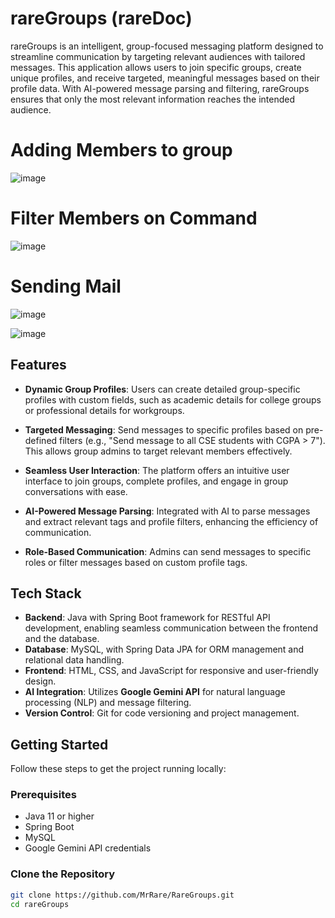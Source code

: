# rareGroups (rareDoc)

rareGroups is an intelligent, group-focused messaging platform designed to streamline communication by targeting relevant audiences with tailored messages. This application allows users to join specific groups, create unique profiles, and receive targeted, meaningful messages based on their profile data. With AI-powered message parsing and filtering, rareGroups ensures that only the most relevant information reaches the intended audience.

# Adding Members to group
![image](https://github.com/user-attachments/assets/91640174-f021-4a34-86c5-efc0c576610a)

# Filter Members on Command
![image](https://github.com/user-attachments/assets/e526da05-4072-4d6e-a4b8-aceb49c79452)

# Sending Mail
![image](https://github.com/user-attachments/assets/92699ee8-2339-416d-9dfc-d0b6705a6096)

![image](https://github.com/user-attachments/assets/624952e9-228e-4a2b-950f-b17c6804e1b3)

## Features

- **Dynamic Group Profiles**: Users can create detailed group-specific profiles with custom fields, such as academic details for college groups or professional details for workgroups.
  
- **Targeted Messaging**: Send messages to specific profiles based on pre-defined filters (e.g., "Send message to all CSE students with CGPA > 7"). This allows group admins to target relevant members effectively.

- **Seamless User Interaction**: The platform offers an intuitive user interface to join groups, complete profiles, and engage in group conversations with ease.

- **AI-Powered Message Parsing**: Integrated with AI to parse messages and extract relevant tags and profile filters, enhancing the efficiency of communication.

- **Role-Based Communication**: Admins can send messages to specific roles or filter messages based on custom profile tags.

## Tech Stack

- **Backend**: Java with Spring Boot framework for RESTful API development, enabling seamless communication between the frontend and the database.
- **Database**: MySQL, with Spring Data JPA for ORM management and relational data handling.
- **Frontend**: HTML, CSS, and JavaScript for responsive and user-friendly design.
- **AI Integration**: Utilizes **Google Gemini API** for natural language processing (NLP) and message filtering.
- **Version Control**: Git for code versioning and project management.

## Getting Started

Follow these steps to get the project running locally:

### Prerequisites

- Java 11 or higher
- Spring Boot
- MySQL
- Google Gemini API credentials

### Clone the Repository

```bash
git clone https://github.com/MrRare/RareGroups.git
cd rareGroups
